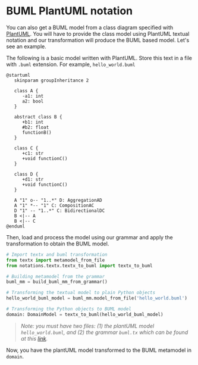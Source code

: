 # BUML PlantUML notation

You can also get a BUML model from a class diagram specified with [PlantUML](https://plantuml.com/). You will have to provide the class model using PlantUML textual notation and our transformation will produce the BUML based model. Let's see an example.

The following is a basic model written with PlantUML. Store this text in a file with `.buml` extension. For example, `hello_world.buml`

```
@startuml
   skinparam groupInheritance 2

   class A {
      -a1: int
      a2: bool
   }

   abstract class B {
      +b1: int
      #b2: float
      functionB()
   }

   class C {
      +c1: str
      +void functionC()
   }

   class D {
      +d1: str
      +void functionC()
   }

   A "1" o-- "1..*" D: AggregationAD
   A "1" *-- "1" C: CompositionAC
   D "1" -- "1..*" C: BidirectionalDC
   B <|-- A
   B <|-- C
@enduml
```

Then, load and process the model using our grammar and apply the transformation to obtain the BUML model.

```python
# Import textx and buml transformation
from textx import metamodel_from_file
from notations.textx.textx_to_buml import textx_to_buml

# Building metamodel from the grammar
buml_mm = build_buml_mm_from_grammar()

# Transforming the textual model to plain Python objects
hello_world_buml_model = buml_mm.model_from_file('hello_world.buml')

# Transforming the Python objects to BUML model
domain: DomainModel = textx_to_buml(hello_world_buml_model)
```
> _Note: you must have two files: (1) the plantUML model `hello_world.buml`, and (2) the grammar `buml.tx` which can be found at this [link](https://github.com/BESSER-PEARL/BESSER-UML/blob/master/BUML/notations/textx/buml.tx)._


Now, you have the plantUML model transformed to the BUML metamodel in `domain`.